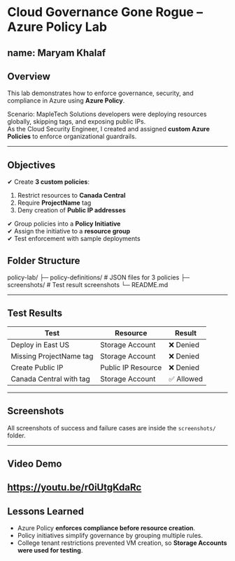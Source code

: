 # Cloud Governance Gone Rogue – Azure Policy Lab

## name: Maryam Khalaf

##  Overview
This lab demonstrates how to enforce governance, security, and compliance in Azure using **Azure Policy**.  

Scenario: MapleTech Solutions developers were deploying resources globally, skipping tags, and exposing public IPs.  
As the Cloud Security Engineer, I created and assigned **custom Azure Policies** to enforce organizational guardrails.

---

##  Objectives
✔ Create **3 custom policies**:
1. Restrict resources to **Canada Central**  
2. Require **ProjectName** tag  
3. Deny creation of **Public IP addresses**  

✔ Group policies into a **Policy Initiative**  
✔ Assign the initiative to a **resource group**  
✔ Test enforcement with sample deployments

##  Folder Structure
policy-lab/
 ├─ policy-definitions/   # JSON files for 3 policies
 ├─ screenshots/          # Test result screenshots
 └─ README.md

---

##  Test Results
| Test | Resource | Result |
|------|-----------|---------|
| Deploy in East US | Storage Account | ❌ Denied |
| Missing ProjectName tag | Storage Account | ❌ Denied |
| Create Public IP | Public IP Resource | ❌ Denied |
| Canada Central with tag | Storage Account | ✅ Allowed |

---
## Screenshots

All screenshots of success and failure cases are inside the `screenshots/` folder.

---

##  Video Demo

https://youtu.be/r0iUtgKdaRc
---

##  Lessons Learned
- Azure Policy **enforces compliance before resource creation**.
- Policy initiatives simplify governance by grouping multiple rules.
- College tenant restrictions prevented VM creation, so **Storage Accounts were used for testing**.
